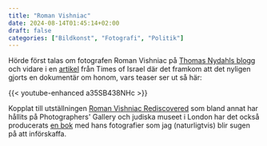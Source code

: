 ```yaml
---
title: "Roman Vishniac"
date: 2024-08-14T01:45:14+02:00
draft: false
categories: ["Bildkonst", "Fotografi", "Politik"]
---
```


Hörde först talas om fotografen Roman Vishniac på [Thomas Nydahls blogg](https://archive.fo/EcNSI) och vidare i en [artikel](https://archive.is/zRUzd) från Times of Israel där det framkom att det nyligen gjorts en dokumentär om honom, vars teaser ser ut så här:

{{< youtube-enhanced a35SB438NHc >}}

Kopplat till utställningen [Roman Vishniac Rediscovered](https://archive.is/zuXsX) som bland annat har hållits på Photographers' Gallery och judiska museet i London har det också producerats [en bok](https://archive.is/c75Tj) med hans fotografier som jag (naturligtvis) blir sugen på att införskaffa. 
